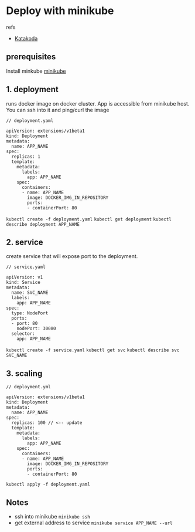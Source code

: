 # Deploy with minikube
refs
- [Katakoda](https://www.katacoda.com/courses/kubernetes/creating-kubernetes-yaml-definitions)

## prerequisites
Install minkube
[minikube](https://kubernetes.io/docs/setup/minikube/#installation)

## 1. deployment
runs docker image on docker cluster. App is accessible from minikube host. You
can ssh into it and ping/curl the image

```
// deployment.yaml

apiVersion: extensions/v1beta1
kind: Deployment
metadata:
  name: APP_NAME
spec:
  replicas: 1
  template:
    metadata:
      labels:
        app: APP_NAME
    spec:
      containers:
      - name: APP_NAME
        image: DOCKER_IMG_IN_REPOSITORY
        ports:
        - containerPort: 80
```
`kubectl create -f deployment.yaml`
`kubectl get deployment`
`kubectl describe deployment APP_NAME`

## 2. service
create service that will expose port to the deployment.

```
// service.yaml

apiVersion: v1
kind: Service
metadata:
  name: SVC_NAME
  labels:
    app: APP_NAME
spec:
  type: NodePort
  ports:
  - port: 80
    nodePort: 30080
  selector:
    app: APP_NAME
```

`kubectl create -f service.yaml`
`kubectl get svc`
`kubectl describe svc SVC_NAME`

## 3. scaling
```
// deployment.yml

apiVersion: extensions/v1beta1
kind: Deployment
metadata:
  name: APP_NAME
spec:
  replicas: 100 // <-- update
  template:
    metadata:
      labels:
        app: APP_NAME
    spec:
      containers:
      - name: APP_NAME
        image: DOCKER_IMG_IN_REPOSITORY
        ports:
        - containerPort: 80
```

`kubectl apply -f deployment.yaml`

## Notes
- ssh into minikube `minikube ssh`
- get external address to service `minikube service APP_NAME --url`
